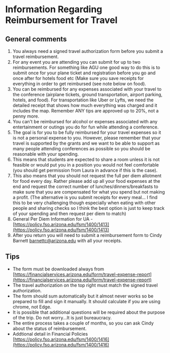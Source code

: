 # Information Regarding Reimbursement for Travel

## General comments
1. You always need a signed travel authorization form before you submit a travel reimbursement.
2. For any event you are attending you can submit for up to two reimbursements. For something like AGU one good way to do this is to submit once for your plane ticket and registration before you go and once after for hotels food etc (Make sure you save receipts for everything in order to get reimbursed (see note below on food).
4. You can be reimbursed for any expenses associated with your travel to the conference (airplane tickets, ground transportation, airport parking, hotels, and food). For transportation like Uber or Lyfts, we need the detailed receipt that shows how much everything was charged and it includes the map. Remember ANY tips are approved up to 20%, not a penny more.
5. You can't be reimbursed for alcohol or expenses associated with any entertainment or outings you do for fun while attending a conference.
6. The goal is for you to be fully reimbursed for your travel expenses so it is not a personal expense to you. However, please remember that your travel is supported by the grants and we want to be able to support as many people attending conferences as possible so you should be reasonable with your spending. 
1. This means that students are expected to share a room unless it is not feasible or would put you in a position you would not feel comfortable (you should get permission from Laura in advance if this is the case).
2. This also means that you should not request the full per diem allotment for food every day. Rather please add up all your food expenses at the end and request the correct number of lunches/dinners/breakfasts to make sure that you are compensated for what you spend but not making a profit. (The alternative is you submit receipts for every meal... I find this to be very challenging though especially when eating with other people and sharing checks so I think the best option is just to keep track of your spending and then request per diem to match)
3. General Per Diem Information for UA - [https://policy.fso.arizona.edu/fsm/1400/1413](https://policy.fso.arizona.edu/fsm/1400/1413) 
4.  After you return you will need to submit a reimbursement form to Cindy Barnett [barnettc@arizona.edu](mailto:barnettc@arizona.edu) with all your receipts.

## Tips
- The form must be downloaded always from [https://financialservices.arizona.edu/form/travel-expense-report](https://financialservices.arizona.edu/form/travel-expense-report)
- The travel authorization on the top right must match the signed travel authorization.
- The form should sum automatically but it almost never works so be prepared to fill and sign it manually. It should calculate if you are using chrome, not Edge.
- It is possible that additional questions will be required about the purpose of the trip. Do not worry...It is just bureaucracy.
- The entire process takes a couple of months, so you can ask Cindy about the status of reimbursement.
- Addtional detail in Financial Policies [https://policy.fso.arizona.edu/fsm/1400/1416](https://policy.fso.arizona.edu/fsm/1400/1416)    

